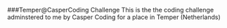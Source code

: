 ###Temper@CasperCoding Challenge
This is the the coding challenge adminstered to me by Casper Coding for a place in Temper (Netherlands)
